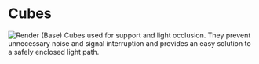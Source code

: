 # Cubes
![Render (Base)](https://github.com/Siber18/Protocube/assets/31034109/862e16b2-4e18-49b4-97e2-f9f3c1c8c626)
Cubes used for support and light occlusion. They prevent unnecessary noise and signal interruption and provides an easy solution to a safely enclosed light path.
